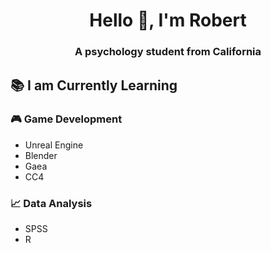<h1 align="center">Hello 👋, I'm Robert</h1>
<h3 align="center">A psychology student from California</h3>

## 📚 I am Currently Learning
### 🎮 Game Development
- Unreal Engine
- Blender
- Gaea
- CC4
### 📈 Data Analysis
- SPSS
- R
